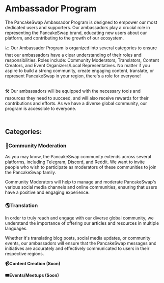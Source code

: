 # Ambassador Program

The PancakeSwap Ambassador Program is designed to empower our most dedicated users and supporters. Our ambassadors play a crucial role in representing the PancakeSwap brand, educating new users about our platform, and contributing to the growth of our ecosystem.

📈 Our Ambassador Program is organized into several categories to ensure that our ambassadors have a clear understanding of their roles and responsibilities. Roles include: Community Moderators, Translators, Content Creators, and Event Organizers/Local Representatives. No matter if you aspire to build a strong community, create engaging content, translate, or represent PancakeSwap in your region, there's a role for everyone!

\
🛠️ Our ambassadors will be equipped with the necessary tools and resources they need to succeed, and will also receive rewards for their contributions and efforts. As we have a diverse global community, our program is accessible to everyone.

\
**Categories:**&#x20;
---------------------

### 👥Community Moderation

As you may know, the PancakeSwap community extends across several platforms, including Telegram, Discord, and Reddit. We want to invite people who wish to participate as moderators of these communities to join the PancakeSwap family.

Community Moderators will help to manage and moderate PancakeSwap's various social media channels and online communities, ensuring that users have a positive and engaging experience.

### 🌎Translation

In order to truly reach and engage with our diverse global community, we understand the importance of offering our articles and resources in multiple languages.&#x20;

Whether it's translating blog posts, social media updates, or community events, our ambassadors will ensure that the PancakeSwap messages and initiatives are accurately and effectively communicated to users in their respective regions.



**📹Content Creation (Soon)**

**🎟️Events/Meetups (Soon)**
